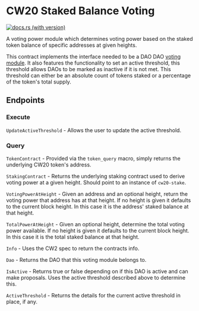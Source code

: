 # CW20 Staked Balance Voting

[![docs.rs (with version)](https://img.shields.io/docsrs/dao-voting-cw20-staked/2.2.0)](https://docs.rs/dao-voting-cw20-staked/2.2.0/dao_voting_cw20_staked/)


A voting power module which determines voting power based on the
staked token balance of specific addresses at given heights.

This contract implements the interface needed to be a DAO
DAO [voting
module](https://github.com/DA0-DA0/dao-contracts/wiki/DAO-DAO-Contracts-Design#the-voting-module).
It also features the functionality to set an active threshold, this
threshold allows DAOs to be marked as inactive if it is not met. This
threshold can either be an absolute count of tokens staked or a
percentage of the token's total supply.

## Endpoints

### Execute

`UpdateActiveThreshold` - Allows the user to update the active
threshold.

### Query

`TokenContract` - Provided via the `token_query` macro, simply returns
the underlying CW20 token's address.

`StakingContract` - Returns the underlying staking contract used to
derive voting power at a given height. Should point to an instance of
`cw20-stake`.

`VotingPowerAtHeight` - Given an address and an optional height,
return the voting power that address has at that height. If no height
is given it defaults to the current block height. In this case it is
the address' staked balance at that height.

`TotalPowerAtHeight` - Given an optional height, determine the total
voting power available. If no height is given it defaults to the
current block height.  In this case it is the total staked balance at
that height.

`Info` - Uses the CW2 spec to return the contracts info.

`Dao` - Returns the DAO that this voting module belongs to.

`IsActive` - Returns true or false depending on if this DAO is active
and can make proposals. Uses the active threshold described above to
determine this.

`ActiveThreshold` - Returns the details for the current active
threshold in place, if any.
